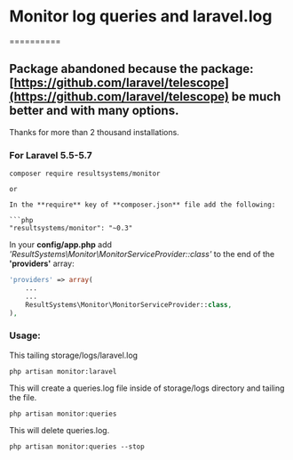 # Monitor log queries and laravel.log
==========

## Package abandoned because the package: [https://github.com/laravel/telescope](https://github.com/laravel/telescope) be much better and with many options.

Thanks for more than 2 thousand installations.

### For Laravel 5.5-5.7

```shell
composer require resultsystems/monitor

or

In the **require** key of **composer.json** file add the following:

```php
"resultsystems/monitor": "~0.3"
```

In your **config/app.php** add *'ResultSystems\Monitor\MonitorServiceProvider::class'* to the end of the **'providers'** array:

```php
'providers' => array(
    ...
    ...
    ResultSystems\Monitor\MonitorServiceProvider::class,
),
```

### Usage:


This tailing storage/logs/laravel.log

```shell
php artisan monitor:laravel
```

This will create a queries.log file inside of storage/logs directory and tailing the file.

```shell
php artisan monitor:queries
```

This will delete queries.log.

```shell
php artisan monitor:queries --stop
```
